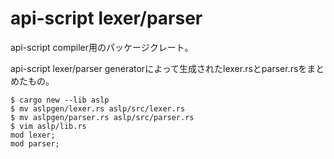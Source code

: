 # api-script lexer/parser

api-script compiler用のパッケージクレート。

api-script lexer/parser generatorによって生成されたlexer.rsとparser.rsをまとめたもの。

```
$ cargo new --lib aslp
$ mv aslpgen/lexer.rs aslp/src/lexer.rs
$ mv aslpgen/parser.rs aslp/src/parser.rs
$ vim aslp/lib.rs
mod lexer;
mod parser;
```
